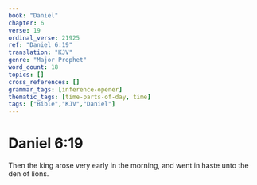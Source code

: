 ```yaml
---
book: "Daniel"
chapter: 6
verse: 19
ordinal_verse: 21925
ref: "Daniel 6:19"
translation: "KJV"
genre: "Major Prophet"
word_count: 18
topics: []
cross_references: []
grammar_tags: [inference-opener]
thematic_tags: [time-parts-of-day, time]
tags: ["Bible","KJV","Daniel"]
---
```


# Daniel 6:19

Then the king arose very early in the morning, and went in haste unto the den of lions.
